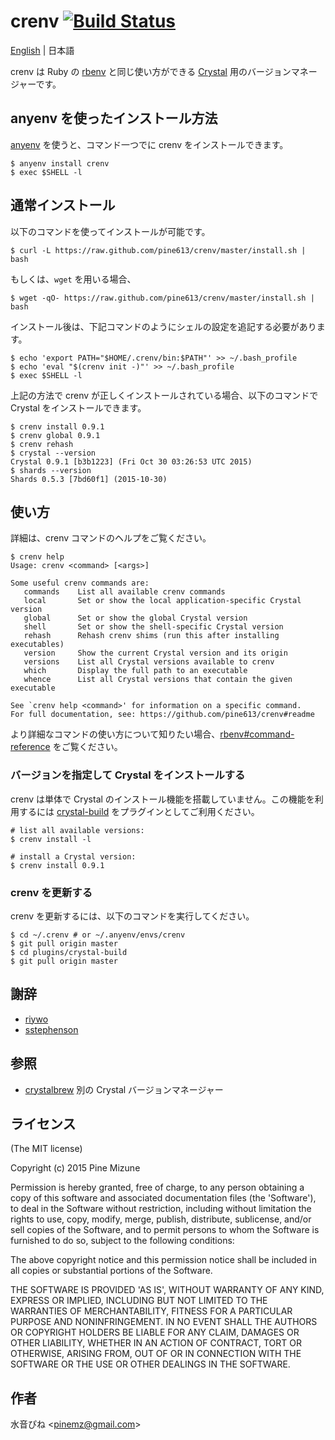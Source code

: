 # crenv [![Build Status](https://travis-ci.org/pine613/crenv.svg?branch=master)](https://travis-ci.org/pine613/crenv)

[English](README.md) | 日本語

crenv は Ruby の [rbenv](https://github.com/sstephenson/rbenv) と同じ使い方ができる [Crystal](http://crystal-lang.org/) 用のバージョンマネージャーです。

## anyenv を使ったインストール方法

[anyenv](https://github.com/riywo/anyenv) を使うと、コマンド一つでに crenv をインストールできます。

```
$ anyenv install crenv
$ exec $SHELL -l
```

## 通常インストール
以下のコマンドを使ってインストールが可能です。

```
$ curl -L https://raw.github.com/pine613/crenv/master/install.sh | bash
```

もしくは、`wget` を用いる場合、
```
$ wget -qO- https://raw.github.com/pine613/crenv/master/install.sh | bash

```

インストール後は、下記コマンドのようにシェルの設定を追記する必要があります。

```
$ echo 'export PATH="$HOME/.crenv/bin:$PATH"' >> ~/.bash_profile
$ echo 'eval "$(crenv init -)"' >> ~/.bash_profile
$ exec $SHELL -l
```

上記の方法で crenv が正しくインストールされている場合、以下のコマンドで Crystal をインストールできます。

```
$ crenv install 0.9.1
$ crenv global 0.9.1
$ crenv rehash
$ crystal --version
Crystal 0.9.1 [b3b1223] (Fri Oct 30 03:26:53 UTC 2015)
$ shards --version
Shards 0.5.3 [7bd60f1] (2015-10-30)
```


## 使い方

詳細は、crenv コマンドのヘルプをご覧ください。

```
$ crenv help
Usage: crenv <command> [<args>]

Some useful crenv commands are:
   commands    List all available crenv commands
   local       Set or show the local application-specific Crystal version
   global      Set or show the global Crystal version
   shell       Set or show the shell-specific Crystal version
   rehash      Rehash crenv shims (run this after installing executables)
   version     Show the current Crystal version and its origin
   versions    List all Crystal versions available to crenv
   which       Display the full path to an executable
   whence      List all Crystal versions that contain the given executable

See `crenv help <command>' for information on a specific command.
For full documentation, see: https://github.com/pine613/crenv#readme
```

より詳細なコマンドの使い方について知りたい場合、[rbenv#command-reference](https://github.com/sstephenson/rbenv#command-reference) をご覧ください。

### バージョンを指定して Crystal をインストールする

crenv は単体で Crystal のインストール機能を搭載していません。この機能を利用するには [crystal-build](https://github.com/pine613/crystal-build) をプラグインとしてご利用ください。

```
# list all available versions:
$ crenv install -l

# install a Crystal version:
$ crenv install 0.9.1
```

### crenv を更新する
crenv を更新するには、以下のコマンドを実行してください。

```
$ cd ~/.crenv # or ~/.anyenv/envs/crenv
$ git pull origin master
$ cd plugins/crystal-build
$ git pull origin master
```

## 謝辞

- [riywo](https://github.com/riywo)
- [sstephenson](https://github.com/sstephenson)

## 参照
- [crystalbrew](https://github.com/pine613/crystalbrew) 別の Crystal バージョンマネージャー

## ライセンス
(The MIT license)

Copyright (c) 2015 Pine Mizune

Permission is hereby granted, free of charge, to any person obtaining
a copy of this software and associated documentation files (the
'Software'), to deal in the Software without restriction, including
without limitation the rights to use, copy, modify, merge, publish,
distribute, sublicense, and/or sell copies of the Software, and to
permit persons to whom the Software is furnished to do so, subject to
the following conditions:

The above copyright notice and this permission notice shall be
included in all copies or substantial portions of the Software.

THE SOFTWARE IS PROVIDED 'AS IS', WITHOUT WARRANTY OF ANY KIND,
EXPRESS OR IMPLIED, INCLUDING BUT NOT LIMITED TO THE WARRANTIES OF
MERCHANTABILITY, FITNESS FOR A PARTICULAR PURPOSE AND NONINFRINGEMENT.
IN NO EVENT SHALL THE AUTHORS OR COPYRIGHT HOLDERS BE LIABLE FOR ANY
CLAIM, DAMAGES OR OTHER LIABILITY, WHETHER IN AN ACTION OF CONTRACT,
TORT OR OTHERWISE, ARISING FROM, OUT OF OR IN CONNECTION WITH THE
SOFTWARE OR THE USE OR OTHER DEALINGS IN THE SOFTWARE.

## 作者
水音ぴね &lt;<pinemz@gmail.com>&gt;
